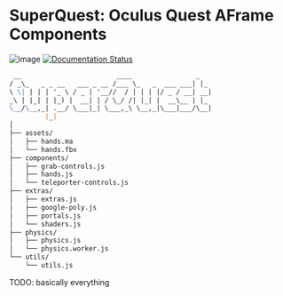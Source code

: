 # SuperQuest: Oculus Quest AFrame Components

![image](https://www.repostatus.org/badges/latest/wip.svg) [![Documentation Status](https://readthedocs.org/projects/superquest/badge/?version=latest)](https://superquest.readthedocs.io/?badge=latest)


```md
 __                        ____                _
/ _\_   _ _ __   ___ _ __ /___ \_   _  ___ ___| |_
\ \| | | | '_ \ / _ | '__//  / | | | |/ _ / __| __|
_\ | |_| | |_) |  __| | / \_/ /| |_| |  __\__ | |_
\__/\__,_| .__/ \___|_| \___,_\ \__,_|\___|___/\__|
         |_|
│
├── assets/
│   ├── hands.ma
│   └── hands.fbx
├── components/
│   ├── grab-controls.js
│   ├── hands.js
│   └── teleporter-controls.js
├── extras/
│   ├── extras.js
│   ├── google-poly.js
│   ├── portals.js
│   └── shaders.js
├── physics/
│   ├── physics.js
│   └── physics.worker.js
└── utils/
    └── utils.js
```

TODO: basically everything
